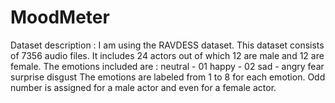 # MoodMeter

Dataset description : I am using the RAVDESS dataset. This dataset consists of 7356 audio files. It includes 24 actors out of which 12 are male and 12 are female. The emotions included are :
neutral - 01
happy - 02
sad -
angry
fear
surprise
disgust
The emotions are labeled from 1 to 8 for each emotion. Odd number is assigned for a male actor and even for a female actor.
